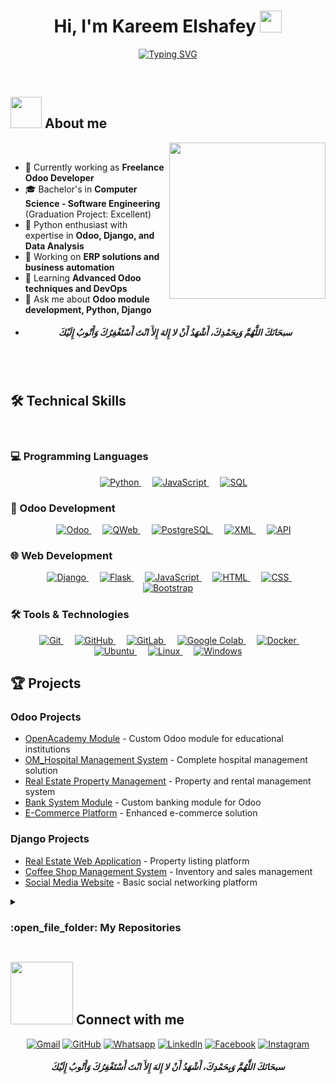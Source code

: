 <h1 align="center">Hi, I'm Kareem Elshafey <img src="https://media.giphy.com/media/hvRJCLFzcasrR4ia7z/giphy.gif" width="35"></h1>
<p align="center">
  <a href="https://git.io/typing-svg"><img src="https://readme-typing-svg.demolab.com?font=Fira+Code&pause=1000&color=22D3EE&center=true&vCenter=true&width=600&lines=Software+Engineer+;Competitive+Programmer+;Odoo+Developer+;Python+Developer+;Django+Developer+;Full-Stack+Developer+;Open+Source+Contributor" alt="Typing SVG" /></a>
</p>
<br>
</p>
	
## <picture><img src = "https://github.com/7oSkaaa/7oSkaaa/blob/main/Images/about_me.gif?raw=true" width = 50px></picture> About me

<picture> <img align="right" src="https://github.com/7oSkaaa/7oSkaaa/blob/main/Images/Right_Side.gif?raw=true" width = 250px></picture>

<br>

- 🏢 Currently working as **Freelance Odoo Developer**
- 🎓 Bachelor's in **Computer Science - Software Engineering** (Graduation Project: Excellent)
- 🐍 Python enthusiast with expertise in **Odoo, Django, and Data Analysis**
- 🔭 Working on **ERP solutions and business automation**
- 🌱 Learning **Advanced Odoo techniques and DevOps**
- 💬 Ask me about **Odoo module development, Python, Django**
- <h5 align="center">سبحَانَكَ اللَّهُمَّ وَبِحَمْدِكَ، أَشْهَدُ أَنْ لا إِلهَ إِلأَ انْتَ أَسْتَغْفِرُكَ وَأَتْوبُ إِلَيْكَ</h5>
<br><br>
## 🛠 Technical Skills
<br>

### 💻 Programming Languages
<p align="center"> 
  &emsp;
   <a href="https://www.python.org" target="_blank">
    <img alt="Python" src="https://img.shields.io/badge/Python%20-%2314354C.svg?style=plastic&logo=python&logoColor=white">
  </a>
  &emsp;
  <a href="https://developer.mozilla.org/en-US/docs/Web/JavaScript" target="_blank"> 
     <img alt="JavaScript" src="https://img.shields.io/badge/JavaScript%20-%23F7DF1E.svg?style=plastic&logo=javascript&logoColor=black">
   </a>
  &emsp;
   <a href="https://en.wikipedia.org/wiki/SQL" target="_blank">
    <img alt="SQL" src="https://img.shields.io/badge/SQL%20-%2307405e.svg?style=plastic&logo=sqlite&logoColor=white">
  </a>
</p>

### 🧩 Odoo Development
<p align="center">
  &emsp;
  <a href="https://www.odoo.com" target="_blank">
    <img alt="Odoo" src="https://img.shields.io/badge/Odoo%20-%23FF0000.svg?style=plastic&logo=odoo&logoColor=white">
  </a>
  &emsp;
  <a href="https://www.odoo.com/documentation/15.0/developer/reference/frontend/qweb.html" target="_blank">
    <img alt="QWeb" src="https://img.shields.io/badge/QWeb%20-%23239120.svg?style=plastic&logo=html5&logoColor=white">
  </a>
  &emsp;
  <a href="https://www.postgresql.org" target="_blank">
    <img alt="PostgreSQL" src="https://img.shields.io/badge/PostgreSQL%20-%23336791.svg?style=plastic&logo=postgresql&logoColor=white">
  </a>
  &emsp;
  <a href="https://en.wikipedia.org/wiki/XML" target="_blank">
    <img alt="XML" src="https://img.shields.io/badge/XML%20-%23FF6600.svg?style=plastic&logo=xml&logoColor=white">
  </a>
  &emsp;
  <a href="https://en.wikipedia.org/wiki/API" target="_blank">
    <img alt="API" src="https://img.shields.io/badge/API%20-%230052CC.svg?style=plastic&logo=swagger&logoColor=white">
  </a>
</p>

### 🌐 Web Development
<p align="center">
  &emsp;
  <a href="https://www.djangoproject.com/" target="_blank">
    <img alt="Django" src="https://img.shields.io/badge/Django%20-%23092E20.svg?style=plastic&logo=django&logoColor=white">
  </a>
  &emsp;
  <a href="https://flask.palletsprojects.com/" target="_blank">
    <img alt="Flask" src="https://img.shields.io/badge/Flask%20-%23000.svg?style=plastic&logo=flask&logoColor=white">
  </a>
  &emsp;
  <a href="https://developer.mozilla.org/en-US/docs/Web/JavaScript" target="_blank"> 
     <img alt="JavaScript" src="https://img.shields.io/badge/JavaScript%20-%23F7DF1E.svg?style=plastic&logo=javascript&logoColor=black">
   </a>
  &emsp;
  <a href="https://developer.mozilla.org/en-US/docs/Web/HTML" target="_blank">
    <img alt="HTML" src="https://img.shields.io/badge/HTML5%20-%23E34F26.svg?style=plastic&logo=html5&logoColor=white">
  </a>
  &emsp;
  <a href="https://developer.mozilla.org/en-US/docs/Web/CSS" target="_blank">
    <img alt="CSS" src="https://img.shields.io/badge/CSS3%20-%231572B6.svg?style=plastic&logo=css3&logoColor=white">
  </a>
  &emsp;
  <a href="https://getbootstrap.com/" target="_blank">
    <img alt="Bootstrap" src="https://img.shields.io/badge/Bootstrap%20-%23563D7C.svg?style=plastic&logo=bootstrap&logoColor=white">
  </a>
</p>

### 🛠 Tools & Technologies
<!-- Third Row (Version Control, Cloud & OS) -->
<p align="center">
  &emsp;
  <a href="https://git-scm.com/" target="_blank">
    <img alt="Git" src="https://img.shields.io/badge/Git%20-%23F05033.svg?style=plastic&logo=git&logoColor=white">
  </a>
  &emsp;
  <a href="https://github.com/" target="_blank">
    <img alt="GitHub" src="https://img.shields.io/badge/GitHub%20-%23181717.svg?style=plastic&logo=github&logoColor=white">
  </a>
  &emsp;
  <a href="https://gitlab.com/" target="_blank">
    <img alt="GitLab" src="https://img.shields.io/badge/GitLab%20-%23FCA121.svg?style=plastic&logo=gitlab&logoColor=white">
  </a>
  &emsp;
  <a href="https://colab.research.google.com/" target="_blank">
    <img alt="Google Colab" src="https://img.shields.io/badge/Google%20Colab%20-%23F9AB00.svg?style=plastic&logo=googlecolab&logoColor=white">
  </a>
  &emsp;
  <a href="https://www.docker.com/" target="_blank">
    <img alt="Docker" src="https://img.shields.io/badge/Docker%20-%230db7ed.svg?style=plastic&logo=docker&logoColor=white">
  </a>
  &emsp;
  <a href="https://ubuntu.com/" target="_blank">
    <img alt="Ubuntu" src="https://img.shields.io/badge/Ubuntu%20-%23E95420.svg?style=plastic&logo=ubuntu&logoColor=white">
  </a>
  &emsp;
  <a href="https://www.linux.org/" target="_blank">
    <img alt="Linux" src="https://img.shields.io/badge/Linux%20-%23FCC624.svg?style=plastic&logo=linux&logoColor=black">
  </a>
  &emsp;
  <a href="https://www.microsoft.com/windows/" target="_blank">
    <img alt="Windows" src="https://img.shields.io/badge/Windows%20-%230078D6.svg?style=plastic&logo=windows&logoColor=white">
  </a>
</p>

## 🏆 Projects

### Odoo Projects
- [OpenAcademy Module](https://github.com/yourusername/openacademy-module) - Custom Odoo module for educational institutions
- [OM_Hospital Management System](https://github.com/yourusername/hospital-management) - Complete hospital management solution
- [Real Estate Property Management](https://github.com/yourusername/real-estate-odoo) - Property and rental management system
- [Bank System Module](https://github.com/yourusername/bank-system) - Custom banking module for Odoo
- [E-Commerce Platform](https://github.com/yourusername/odoo-ecommerce) - Enhanced e-commerce solution

### Django Projects
- [Real Estate Web Application](https://github.com/yourusername/real-estate-django) - Property listing platform
- [Coffee Shop Management System](https://github.com/yourusername/coffee-shop) - Inventory and sales management
- [Social Media Website](https://github.com/yourusername/social-media) - Basic social networking platform

<details><summary><h3> :open_file_folder: My Repositories </h3></summary>

----
    
<div>
  <p align="center">
    <a href="https://github.com/Elshaf3y-K1/Odoo_Real_Estate_App">
      <img src="https://github-readme-stats.vercel.app/api/pin/?username=Elshaf3y-K1&repo=Odoo_Real_Estate_App&theme=tokyonight" alt="Odoo Real Estate App"/>
    </a>
    <a href="https://github.com/Elshaf3y-K1/Drag_and_Drop">
      <img src="https://github-readme-stats.vercel.app/api/pin/?username=Elshaf3y-K1&repo=Drag_and_Drop&theme=tokyonight" alt="Drag and Drop Project"/>
    </a>
  </p>
</div>
</details>



## <picture> <img src="https://github.com/7oSkaaa/7oSkaaa/blob/main/Images/Connect-with-me.gif?raw=true" width="100px"> </picture> Connect with me
<p align="center">
	<a href="mailto:kareem.fcb11@gmail.com"><img img src="https://img.shields.io/badge/gmail-%23EA4335.svg?style=plastic&logo=gmail&logoColor=white" alt="Gmail"/></a>
	<a href="https://github.com/elshaf3y-k1"><img src="https://img.shields.io/badge/github-%23181717.svg?style=plastic&logo=github&logoColor=white" alt="GitHub"/></a>
	<a href="https://wa.me/0201032622231"><img src="https://img.shields.io/badge/whatsapp-%2325D366.svg?style=plastic&logo=whatsapp&logoColor=white" alt="Whatsapp"/></a>
	<a href="https://www.linkedin.com/in/elshafey-xx/"><img src="https://img.shields.io/badge/linkedin-%230A66C2.svg?style=plastic&logo=linkedin&logoColor=white" alt="LinkedIn"/></a>
	<a href="https://www.facebook.com/elshaf3y.k1"><img src="https://img.shields.io/badge/facebook-%231877F2.svg?style=plastic&logo=facebook&logoColor=white" alt="Facebook"/></a>
	<a href="https://www.instagram.com/elshaf3y_xx/"><img src="https://img.shields.io/badge/instagram-%23E4405F.svg?style=plastic&logo=instagram&logoColor=white" alt="Instagram"/></a>
</p>
<h5 align="center">سبحَانَكَ اللَّهُمَّ وَبِحَمْدِكَ، أَشْهَدُ أَنْ لا إِلهَ إِلأَ انْتَ أَسْتَغْفِرُكَ وَأَتْوبُ إِلَيْكَ</h5>
